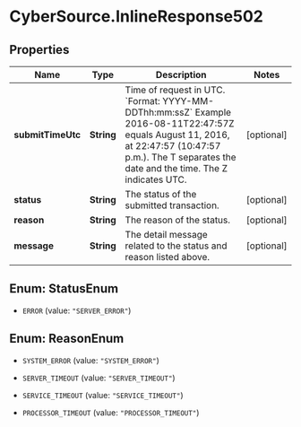 # CyberSource.InlineResponse502

## Properties
Name | Type | Description | Notes
------------ | ------------- | ------------- | -------------
**submitTimeUtc** | **String** | Time of request in UTC. &#x60;Format: YYYY-MM-DDThh:mm:ssZ&#x60;  Example 2016-08-11T22:47:57Z equals August 11, 2016, at 22:47:57 (10:47:57 p.m.). The T separates the date and the time. The Z indicates UTC.  | [optional] 
**status** | **String** | The status of the submitted transaction. | [optional] 
**reason** | **String** | The reason of the status.  | [optional] 
**message** | **String** | The detail message related to the status and reason listed above. | [optional] 


<a name="StatusEnum"></a>
## Enum: StatusEnum


* `ERROR` (value: `"SERVER_ERROR"`)




<a name="ReasonEnum"></a>
## Enum: ReasonEnum


* `SYSTEM_ERROR` (value: `"SYSTEM_ERROR"`)

* `SERVER_TIMEOUT` (value: `"SERVER_TIMEOUT"`)

* `SERVICE_TIMEOUT` (value: `"SERVICE_TIMEOUT"`)

* `PROCESSOR_TIMEOUT` (value: `"PROCESSOR_TIMEOUT"`)




